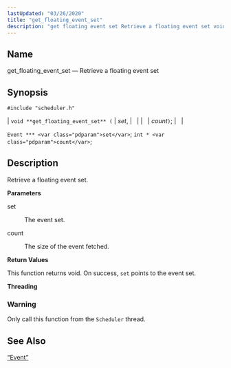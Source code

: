 ```yaml
---
lastUpdated: "03/26/2020"
title: "get_floating_event_set"
description: "get floating event set Retrieve a floating event set void get floating event set set count Event set int count Retrieve a floating event set set The event set count The size of the event fetched This function returns void On success set points to the event set Only call..."
---
```


<a name="apis.get_floating_event_set"></a> 
## Name

get_floating_event_set — Retrieve a floating event set

## Synopsis

`#include "scheduler.h"`

| `void **get_floating_event_set** (` | <var class="pdparam">set</var>, |   |
|   | <var class="pdparam">count</var>`)`; |   |

`Event *** <var class="pdparam">set</var>`;
`int * <var class="pdparam">count</var>`;<a name="idp51849696"></a> 
## Description

Retrieve a floating event set.

**<a name="idp51850912"></a> Parameters**

<dl class="variablelist">

<dt>set</dt>

<dd>

The event set.

</dd>

<dt>count</dt>

<dd>

The size of the event fetched.

</dd>

</dl>

**<a name="idp51855456"></a> Return Values**

This function returns void. On success, `set` points to the event set.

**<a name="idp51856848"></a> Threading**
### Warning

Only call this function from the `Scheduler` thread.

<a name="idp51859152"></a> 
## See Also

[“Event”](/momentum/3/3-api/structs-event)